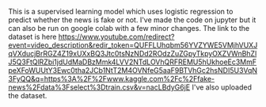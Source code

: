 This is a supervised learning model which uses logistic regression to predict whether the news is fake or not.
I've made the code on jupyter but it can also be run on google colab with a few minor changes.
The link to the dataset is here https://www.youtube.com/redirect?event=video_description&redir_token=QUFFLUhqbm56YVZYWE5VMjhVUXJqVXducjBrRGZ4Z19xUXxBQ3Jtc0tsNzNDd2ROdzZuZGpyTkpyOXZVWnBhZlJ5Q3FtQlRZbi1jdUdMaDBzMmk4LVV2NTdLOVhQRFREMU5hUkhoeEc3MmFpeXFoWUUtY3Ewc0tha2JCb1NtT2M4OVNfeG5aaF9BTVhGc2hsNDI5U3VqN3FyQQ&q=https%3A%2F%2Fwww.kaggle.com%2Fc%2Ffake-news%2Fdata%3Fselect%3Dtrain.csv&v=nacLBdyG6jE
I've also uploaded the dataset.
